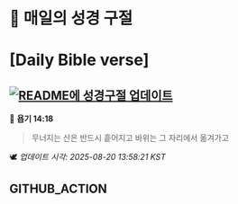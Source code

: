 # 🙏 매일의 성경 구절
# [Daily Bible verse]
## [![README에 성경구절 업데이트](https://github.com/DONGSUKA/first_test/actions/workflows/update-readme-bible.yml/badge.svg)](https://github.com/DONGSUKA/first_test/actions/workflows/update-readme-bible.yml)
<!-- START_BIBLE_VERSE -->
📖 **욥기 14:18**
> 무너지는 산은 반드시 흩어지고 바위는 그 자리에서 옮겨가고

🕊️ _업데이트 시각: 2025-08-20 13:58:21 KST_
  <!-- END_BIBLE_VERSE -->
## GITHUB_ACTION
